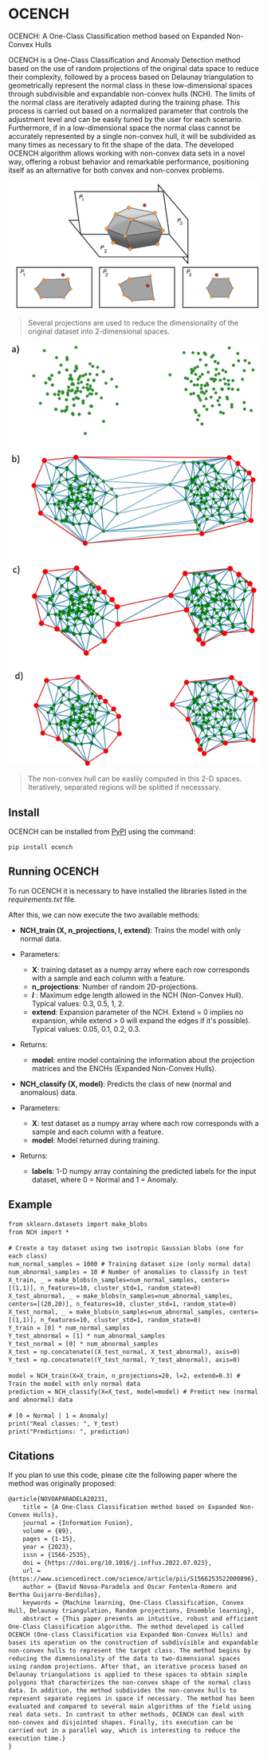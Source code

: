 # OCENCH

OCENCH: A One-Class Classification method based on Expanded Non-Convex Hulls

OCENCH is a One-Class Classification and Anomaly Detection method based on the use of random projections of the original data space to reduce their complexity, followed by a process based on  Delaunay triangulation to geometrically represent the normal class in these low-dimensional spaces through subdivisible and expandable non-convex hulls (NCH). The limits of the normal class are iteratively adapted during the training phase. This process is carried out based on a normalized parameter that controls the adjustment level and can be easily tuned by the user for each scenario.  Furthermore, if in a low-dimensional space the normal class cannot be accurately represented by a single non-convex hull, it will be subdivided as many times as necessary to fit the shape of the data.  The developed OCENCH algorithm allows working with non-convex data sets in a novel way, offering a robust behavior and remarkable performance, positioning itself as an alternative for both convex and non-convex problems. 


![](https://raw.githubusercontent.com/DavidNovoaP/OCENCH/main/figures/figure1.png)

> Several projections are used to reduce the dimensionality of the original dataset into 2-dimensional spaces.

![](https://github.com/DavidNovoaP/OCENCH/blob/main/figures/figure2.jpg?raw=true)

> The non-convex hull can be easlily computed in this 2-D spaces. Iteratively, separated regions will be splitted if necesssary.

## Install
OCENCH can be installed from [PyPI](https://pypi.org/project/ocench/) using the command:

    pip install ocench

## Running OCENCH
To run OCENCH it is necessary to have installed the libraries listed in the *requirements.txt* file.

After this, we can now execute the two available methods:
- **NCH_train (X, n_projections, l, extend)**: Trains the model with only normal data.
 - Parameters:
   - **X**: training dataset as a numpy array where each row corresponds with a sample and each column with a feature.
   - **n_projections**: Number of random 2D-projections.
   - ***l*** : Maximum edge length allowed in the NCH (Non-Convex Hull). Typical values: 0.3, 0.5, 1, 2.
   - **extend**: Expansion parameter of the NCH. Extend = 0 implies no expansion, while extend > 0 will expand the edges if it's possible). Typical values: 0.05, 0.1, 0.2, 0.3.
 - Returns:
    - **model**: entire model containing the information about the projection matrices and the ENCHs (Expanded Non-Convex Hulls).


- **NCH_classify (X, model)**: Predicts the class of new (normal and anomalous) data. 
 - Parameters:
   - **X**: test dataset as a numpy array where each row corresponds with a sample and each column with a feature.
   - **model**: Model returned during training.
 - Returns:
    - **labels**: 1-D numpy array containing the predicted labels for the input dataset, where 0 = Normal and 1 = Anomaly.

## Example

    from sklearn.datasets import make_blobs
    from NCH import *
    
    # Create a toy dataset using two isotropic Gaussian blobs (one for each class)
    num_normal_samples = 1000 # Training dataset size (only normal data)
    num_abnormal_samples = 10 # Number of anomalies to classify in test
    X_train, _ = make_blobs(n_samples=num_normal_samples, centers= [(1,1)], n_features=10, cluster_std=1, random_state=0)
    X_test_abnormal, _ = make_blobs(n_samples=num_abnormal_samples, centers=[(20,20)], n_features=10, cluster_std=1, random_state=0)
    X_test_normal, _ = make_blobs(n_samples=num_abnormal_samples, centers=[(1,1)], n_features=10, cluster_std=1, random_state=0)
    Y_train = [0] * num_normal_samples
    Y_test_abnormal = [1] * num_abnormal_samples
    Y_test_normal = [0] * num_abnormal_samples
    X_test = np.concatenate((X_test_normal, X_test_abnormal), axis=0)
    Y_test = np.concatenate((Y_test_normal, Y_test_abnormal), axis=0)

    model = NCH_train(X=X_train, n_projections=20, l=2, extend=0.3) # Train the model with only normal data
    prediction = NCH_classify(X=X_test, model=model) # Predict new (normal and abnormal) data

    # [0 = Normal | 1 = Anomaly]
    print("Real classes: ", Y_test)
    print("Predictions: ", prediction)

## Citations

If you plan to use this code, please cite the following paper where the method was originally proposed:

    @article{NOVOAPARADELA20231,
        title = {A One-Class Classification method based on Expanded Non-Convex Hulls},
        journal = {Information Fusion},
        volume = {89},
        pages = {1-15},
        year = {2023},
        issn = {1566-2535},
        doi = {https://doi.org/10.1016/j.inffus.2022.07.023},
        url = {https://www.sciencedirect.com/science/article/pii/S1566253522000896},
        author = {David Novoa-Paradela and Oscar Fontenla-Romero and Bertha Guijarro-Berdiñas},
        keywords = {Machine learning, One-Class Classification, Convex Hull, Delaunay triangulation, Random projections, Ensemble learning},
        abstract = {This paper presents an intuitive, robust and efficient One-Class Classification algorithm. The method developed is called OCENCH (One-class Classification via Expanded Non-Convex Hulls) and bases its operation on the construction of subdivisible and expandable non-convex hulls to represent the target class. The method begins by reducing the dimensionality of the data to two-dimensional spaces using random projections. After that, an iterative process based on Delaunay triangulations is applied to these spaces to obtain simple polygons that characterizes the non-convex shape of the normal class data. In addition, the method subdivides the non-convex hulls to represent separate regions in space if necessary. The method has been evaluated and compared to several main algorithms of the field using real data sets. In contrast to other methods, OCENCH can deal with non-convex and disjointed shapes. Finally, its execution can be carried out in a parallel way, which is interesting to reduce the execution time.}
    }
